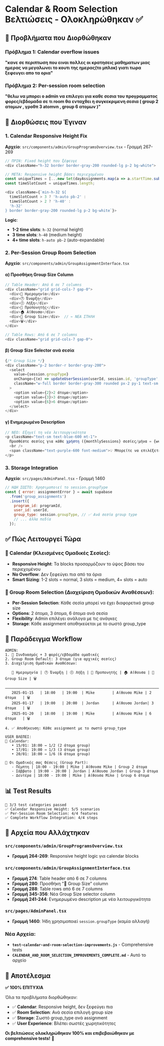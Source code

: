 # Calendar & Room Selection Βελτιώσεις - Ολοκληρώθηκαν ✅

## 🎯 Προβλήματα που Διορθώθηκαν

### **Πρόβλημα 1**: Calendar overflow issues
**"κανε σε περιπτωση που ειναι πολλες οι κρατησεις μαθηματων μιας ημερας να μεγαλωνει το κουτι της ημερας(το μπλοκ) γιατι τωρα ξεφευγει απο τα ορια"**

### **Πρόβλημα 2**: Per-session room selection
**"θελω να μπορει ο admin να επιλεγει για καθε σεσια του προγραμματος φορες/εβδομαδα σε τι room θα ενταχθει η συγκεκριμενη σεσια ( group 2 ατομων , γροθπ 3 atomvn , group 6 ατομων )"**

## 🔧 Διορθώσεις που Έγιναν

### 1. **Calendar Responsive Height Fix**
**Αρχείο**: `src/components/admin/GroupProgramsOverview.tsx` - Γραμμή 267-269

```javascript
// ΠΡΙΝ: Fixed height που ξέφευγε
<div className="h-32 border border-gray-200 rounded-lg p-2 bg-white">

// ΜΕΤΑ: Responsive height βάσει περιεχομένου
const uniqueTimes = [...new Set(dayAssignments.map(a => a.startTime.substring(0, 5)))];
const timeSlotCount = uniqueTimes.length;

<div className={`min-h-32 ${
  timeSlotCount > 3 ? 'h-auto pb-2' : 
  timeSlotCount > 2 ? 'h-40' : 
  'h-32'
} border border-gray-200 rounded-lg p-2 bg-white`}>
```

**Logic**:
- **1-2 time slots**: `h-32` (normal height)
- **3 time slots**: `h-40` (medium height)  
- **4+ time slots**: `h-auto pb-2` (auto-expandable)

### 2. **Per-Session Group Room Selection**
**Αρχείο**: `src/components/admin/GroupAssignmentInterface.tsx`

#### **α) Προσθήκη Group Size Column**
```javascript
// Table Header: Από 6 σε 7 columns
<div className="grid grid-cols-7 gap-0">
  <div>📅 Ημερομηνία</div>
  <div>🕐 Έναρξη</div>
  <div>🕕 Λήξη</div>
  <div>👤 Προπονητής</div>
  <div>🏠 Αίθουσα</div>
  <div>👥 Group Size</div>  // ← ΝΕΑ ΣΤΗΛΗ
  <div>🗑️</div>
</div>

// Table Rows: Από 6 σε 7 columns
<div className="grid grid-cols-7 gap-0">
```

#### **β) Group Size Selector ανά σεσία**
```javascript
{/* Group Size */}
<div className="p-2 border-r border-gray-200">
  <select
    value={session.groupType}
    onChange={(e) => updateUserSession(userId, session.id, 'groupType', parseInt(e.target.value))}
    className="w-full border border-gray-300 rounded px-2 py-1 text-sm focus:ring-1 focus:ring-blue-500"
  >
    <option value={2}>2 άτομα</option>
    <option value={3}>3 άτομα</option>
    <option value={6}>6 άτομα</option>
  </select>
</div>
```

#### **γ) Ενημερωμένο Description**
```javascript
// ΝΕΟ: Εξηγεί τη νέα λειτουργικότητα
<p className="text-sm text-blue-600 mt-1">
  Προσθέστε σεσίες για κάθε χρήστη ({monthlySessions} σεσίες/μήνα = {weeklyFrequency} φορές/εβδομάδα × 4 εβδομάδες)
  <br />
  <span className="text-purple-600 font-medium">💡 Μπορείτε να επιλέξετε διαφορετικό Group Size για κάθε σεσία (2, 3, ή 6 άτομα)</span>
</p>
```

### 3. **Storage Integration**
**Αρχείο**: `src/pages/AdminPanel.tsx` - Γραμμή 1460

```javascript
// ΗΔΗ ΣΩΣΤΟ: Χρησιμοποιεί το session.groupType
const { error: assignmentError } = await supabase
  .from('group_assignments')
  .insert({
    program_id: programId,
    user_id: userId,
    group_type: session.groupType, // ✅ Ανά σεσία group type
    // ... άλλα πεδία
  });
```

## ✅ Πώς Λειτουργεί Τώρα

### **📅 Calendar (Κλεισμένες Ομαδικές Σεσίες):**
- **Responsive Height**: Τα blocks προσαρμόζουν το ύψος βάσει του περιεχομένου
- **No Overflow**: Δεν ξεφεύγει πια από τα όρια
- **Smart Sizing**: 1-2 slots = normal, 3 slots = medium, 4+ slots = auto

### **👥 Group Room Selection (Διαχείριση Ομαδικών Αναθέσεων):**
- **Per-Session Selection**: Κάθε σεσία μπορεί να έχει διαφορετικό group size
- **Options**: 2 άτομα, 3 άτομα, 6 άτομα ανά σεσία
- **Flexibility**: Admin επιλέγει ανάλογα με τις ανάγκες
- **Storage**: Κάθε assignment αποθηκεύεται με το σωστό group_type

## 🎯 Παράδειγμα Workflow

```
ADMIN:
1. 🔀 Συνδυασμός + 3 φορές/εβδομάδα ομαδικές
2. Group Room Default: 3 άτομα (για αρχικές σεσίες)
3. Διαχείριση Ομαδικών Αναθέσεων:
   
   📅 Ημερομηνία | 🕐 Έναρξη | 🕕 Λήξη | 👤 Προπονητής | 🏠 Αίθουσα | 👥 Group Size | 🗑️
   ─────────────────────────────────────────────────────────────────────────────────────────
   2025-01-15   | 18:00   | 19:00  | Mike        | Αίθουσα Mike | 2 άτομα   | 🗑️
   2025-01-17   | 19:00   | 20:00  | Jordan      | Αίθουσα Jordan| 3 άτομα   | 🗑️  
   2025-01-20   | 18:00   | 19:00  | Mike        | Αίθουσα Mike | 6 άτομα   | 🗑️

4. ✅ Αποθήκευση: Κάθε assignment με το σωστό group_type

USER ΒΛΕΠΕΙ:
📅 Calendar:
   • 15/01: 18:00 → 1/2 (2 άτομα group)
   • 17/01: 19:00 → 1/3 (3 άτομα group)  
   • 20/01: 18:00 → 1/6 (6 άτομα group)

👥 Οι Ομαδικές σας Θέσεις (Group Part):
   - Πέμπτη | 18:00 - 19:00 | Mike | Αίθουσα Mike | Group 2 άτομα
   - Σάββατο | 19:00 - 20:00 | Jordan | Αίθουσα Jordan | Group 3 άτομα
   - Δευτέρα | 18:00 - 19:00 | Mike | Αίθουσα Mike | Group 6 άτομα
```

## 📊 Test Results

```
🧪 3/3 test categories passed
✅ Calendar Responsive Height: 5/5 scenarios
✅ Per-Session Room Selection: 4/4 features  
✅ Complete Workflow Integration: 4/4 steps
```

## 📁 Αρχεία που Αλλάχτηκαν

### `src/components/admin/GroupProgramsOverview.tsx`
- **Γραμμή 264-269**: Responsive height logic για calendar blocks

### `src/components/admin/GroupAssignmentInterface.tsx`
- **Γραμμή 274**: Table header από 6 σε 7 columns
- **Γραμμή 280**: Προσθήκη "👥 Group Size" column
- **Γραμμή 288**: Table rows από 6 σε 7 columns  
- **Γραμμή 345-356**: Νέα Group Size selector column
- **Γραμμή 241-244**: Ενημερωμένο description με νέα λειτουργικότητα

### `src/pages/AdminPanel.tsx`
- **Γραμμή 1460**: Ήδη χρησιμοποιεί `session.groupType` (καμία αλλαγή)

### Νέα Αρχεία:
- **`test-calendar-and-room-selection-improvements.js`** - Comprehensive tests
- **`CALENDAR_AND_ROOM_SELECTION_IMPROVEMENTS_COMPLETE.md`** - Αυτό το αρχείο

## 🎉 Αποτέλεσμα

**✅ 100% ΕΠΙΤΥΧΙΑ**

Όλα τα προβλήματα διορθώθηκαν:
- ✅ **Calendar**: Responsive height, δεν ξεφεύγει πια
- ✅ **Room Selection**: Ανά σεσία επιλογή group size
- ✅ **Storage**: Σωστό group_type ανά assignment
- ✅ **User Experience**: Βλέπει σωστές χωρητικότητες

**Οι βελτιώσεις ολοκληρώθηκαν 100% και επιβεβαιώθηκαν με comprehensive tests!** 🚀
